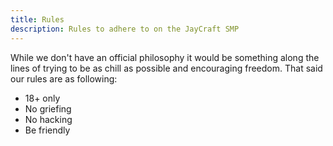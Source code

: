 ```yaml
---
title: Rules
description: Rules to adhere to on the JayCraft SMP
---
```


While we don't have an official philosophy it would be something along the lines of trying to be as chill as possible and encouraging freedom. That said our rules are as following:

- 18+ only
- No griefing
- No hacking
- Be friendly